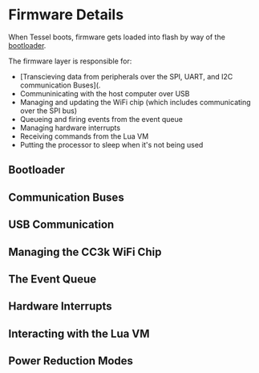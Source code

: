 # Firmware Details

When Tessel boots, firmware gets loaded into flash by way of the [bootloader](#bootloader).

The firmware layer is responsible for:

- [Transcieving data from peripherals over the SPI, UART, and I2C communication Buses](. 
- Communinicating with the host computer over USB
- Managing and updating the WiFi chip (which includes communicating over the SPI bus)
- Queueing and firing events from the event queue
- Managing hardware interrupts
- Receiving commands from the Lua VM
- Putting the processor to sleep when it's not being used

## Bootloader

## Communication Buses 

## USB Communication

## Managing the CC3k WiFi Chip

## The Event Queue

## Hardware Interrupts

## Interacting with the Lua VM

## Power Reduction Modes

